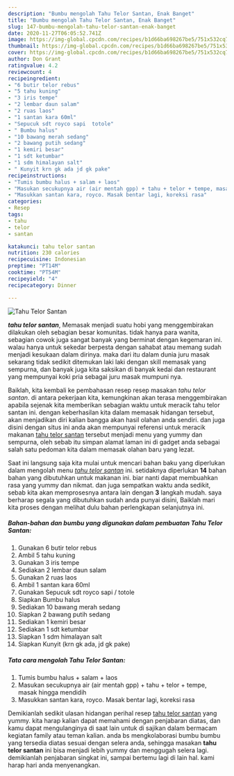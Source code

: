 ```yaml
---
description: "Bumbu mengolah Tahu Telor Santan, Enak Banget"
title: "Bumbu mengolah Tahu Telor Santan, Enak Banget"
slug: 147-bumbu-mengolah-tahu-telor-santan-enak-banget
date: 2020-11-27T06:05:52.741Z
image: https://img-global.cpcdn.com/recipes/b1d66ba698267be5/751x532cq70/tahu-telor-santan-foto-resep-utama.jpg
thumbnail: https://img-global.cpcdn.com/recipes/b1d66ba698267be5/751x532cq70/tahu-telor-santan-foto-resep-utama.jpg
cover: https://img-global.cpcdn.com/recipes/b1d66ba698267be5/751x532cq70/tahu-telor-santan-foto-resep-utama.jpg
author: Don Grant
ratingvalue: 4.2
reviewcount: 4
recipeingredient:
- "6 butir telor rebus"
- "5 tahu kuning"
- "3 iris tempe"
- "2 lembar daun salam"
- "2 ruas laos"
- "1 santan kara 60ml"
- "Sepucuk sdt royco sapi  totole"
- " Bumbu halus"
- "10 bawang merah sedang"
- "2 bawang putih sedang"
- "1 kemiri besar"
- "1 sdt ketumbar"
- "1 sdm himalayan salt"
- " Kunyit krn gk ada jd gk pake"
recipeinstructions:
- "Tumis bumbu halus + salam + laos"
- "Masukan secukupnya air (air mentah gpp) + tahu + telor + tempe, masak hingga mendidih"
- "Masukkan santan kara, royco. Masak bentar lagi, koreksi rasa"
categories:
- Resep
tags:
- tahu
- telor
- santan

katakunci: tahu telor santan 
nutrition: 230 calories
recipecuisine: Indonesian
preptime: "PT14M"
cooktime: "PT54M"
recipeyield: "4"
recipecategory: Dinner

---
```



![Tahu Telor Santan](https://img-global.cpcdn.com/recipes/b1d66ba698267be5/751x532cq70/tahu-telor-santan-foto-resep-utama.jpg)

<b><i>tahu telor santan</i></b>, Memasak menjadi suatu hobi yang menggembirakan dilakukan oleh sebagian besar komunitas. tidak hanya para wanita, sebagian cowok juga sangat banyak yang berminat dengan kegemaran ini. walau hanya untuk sekedar berpesta dengan sahabat atau memang sudah menjadi kesukaan dalam dirinya. maka dari itu dalam dunia juru masak sekarang tidak sedikit ditemukan laki laki dengan skill memasak yang sempurna, dan banyak juga kita saksikan di banyak kedai dan restaurant yang mempunyai koki pria sebagai juru masak mumpuni nya.

Baiklah, kita kembali ke pembahasan resep resep masakan <i>tahu telor santan</i>. di antara pekerjaan kita, kemungkinan akan terasa menggembirakan apabila sejenak kita memberikan sebagian waktu untuk meracik tahu telor santan ini. dengan keberhasilan kita dalam memasak hidangan tersebut, akan menjadikan diri kalian bangga akan hasil olahan anda sendiri. dan juga disini dengan situs ini anda akan mempunyai referensi untuk meracik makanan <u>tahu telor santan</u> tersebut menjadi menu yang yummy dan sempurna, oleh sebab itu simpan alamat laman ini di gadget anda sebagai salah satu pedoman kita dalam memasak olahan baru yang lezat.




Saat ini langsung saja kita mulai untuk mencari bahan baku yang diperlukan dalam mengolah menu <u><i>tahu telor santan</i></u> ini. setidaknya diperlukan <b>14</b> bahan bahan yang dibutuhkan untuk makanan ini. biar nanti dapat membuahkan rasa yang yummy dan nikmat. dan juga sempatkan waktu anda sedikit, sebab kita akan memprosesnya antara lain dengan <b>3</b> langkah mudah. saya berharap segala yang dibutuhkan sudah anda punyai disini, Baiklah mari kita proses dengan melihat dulu bahan perlengkapan selanjutnya ini.

<!--inarticleads1-->

##### Bahan-bahan dan bumbu yang digunakan dalam pembuatan Tahu Telor Santan:

1. Gunakan 6 butir telor rebus
1. Ambil 5 tahu kuning
1. Gunakan 3 iris tempe
1. Sediakan 2 lembar daun salam
1. Gunakan 2 ruas laos
1. Ambil 1 santan kara 60ml
1. Gunakan Sepucuk sdt royco sapi / totole
1. Siapkan  Bumbu halus
1. Sediakan 10 bawang merah sedang
1. Siapkan 2 bawang putih sedang
1. Sediakan 1 kemiri besar
1. Sediakan 1 sdt ketumbar
1. Siapkan 1 sdm himalayan salt
1. Siapkan  Kunyit (krn gk ada, jd gk pake)




<!--inarticleads2-->

##### Tata cara mengolah Tahu Telor Santan:

1. Tumis bumbu halus + salam + laos
1. Masukan secukupnya air (air mentah gpp) + tahu + telor + tempe, masak hingga mendidih
1. Masukkan santan kara, royco. Masak bentar lagi, koreksi rasa




Demikianlah sedikit ulasan hidangan perihal resep <u>tahu telor santan</u> yang yummy. kita harap kalian dapat memahami dengan penjabaran diatas, dan kamu dapat mengulanginya di saat lain untuk di sajikan dalam bermacam kegiatan family atau teman kalian. anda bs mengkolaborasi bumbu bumbu yang tersedia diatas sesuai dengan selera anda, sehingga masakan <b>tahu telor santan</b> ini bisa menjadi lebih yummy dan menggugah selera lagi. demikianlah penjabaran singkat ini, sampai bertemu lagi di lain hal. kami harap hari anda menyenangkan.
